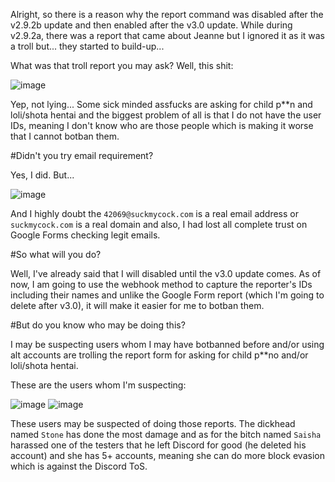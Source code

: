 Alright, so there is a reason why the report command was disabled after the v2.9.2b update and then enabled after the v3.0 update. While during v2.9.2a, there was a report that came about Jeanne but I ignored it as it was a troll but... they started to build-up...

What was that troll report you may ask? Well, this shit:

![image](https://media.discordapp.net/attachments/913051824095916145/983725185129664563/Screenshot_20220607-153142_Chrome.jpg)

Yep, not lying... Some sick minded assfucks are asking for child p**n and loli/shota hentai and the biggest problem of all is that I do not have the user IDs, meaning I don't know who are those people which is making it worse that I cannot botban them.

#Didn't you try email requirement?

Yes, I did. But...

![image](https://media.discordapp.net/attachments/740584420645535778/980148333211426816/unknown.png)

And I highly doubt the `42069@suckmycock.com` is a real email address or `suckmycock.com` is a real domain and also, I had lost all complete trust on Google Forms checking legit emails.

#So what will you do?

Well, I've already said that I will disabled until the v3.0 update comes. As of now, I am going to use the webhook method to capture the reporter's IDs including their names and unlike the Google Form report (which I'm going to delete after v3.0), it will make it easier for me to botban them.

#But do you know who may be doing this?

I may be suspecting users whom I may have botbanned before and/or using alt accounts are trolling the report form for asking for child p**no and/or loli/shota hentai.

These are the users whom I'm suspecting:

![image](https://media.discordapp.net/attachments/928971022315708416/983741878275035146/unknown.png)
![image](https://media.discordapp.net/attachments/928971022315708416/983741946126270595/unknown.png)

These users may be suspected of doing those reports. The dickhead named `Stone` has done the most damage and as for the bitch named `Saisha` harassed one of the testers that he left Discord for good (he deleted his account) and she has 5+ accounts, meaning she can do more block evasion which is against the Discord ToS.